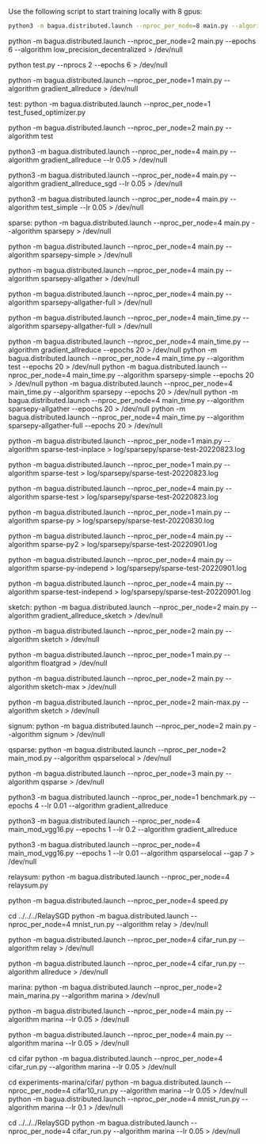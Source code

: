 Use the following script to start training locally with 8 gpus:

```bash
python3 -m bagua.distributed.launch --nproc_per_node=8 main.py --algorithm gradient_allreduce
```

python -m bagua.distributed.launch --nproc_per_node=2 main.py --epochs 6 --algorithm low_precision_decentralized > /dev/null

python test.py --nprocs 2 --epochs 6 > /dev/null

python -m bagua.distributed.launch --nproc_per_node=1 main.py --algorithm gradient_allreduce > /dev/null



test:
python -m bagua.distributed.launch --nproc_per_node=1 test_fused_optimizer.py

python -m bagua.distributed.launch --nproc_per_node=2 main.py --algorithm test

python3 -m bagua.distributed.launch --nproc_per_node=4 main.py --algorithm gradient_allreduce --lr 0.05 > /dev/null

python3 -m bagua.distributed.launch --nproc_per_node=4 main.py --algorithm gradient_allreduce_sgd --lr 0.05 > /dev/null

python3 -m bagua.distributed.launch --nproc_per_node=4 main.py --algorithm test_simple --lr 0.05 > /dev/null



sparse:
python -m bagua.distributed.launch --nproc_per_node=4 main.py --algorithm sparsepy > /dev/null

python -m bagua.distributed.launch --nproc_per_node=4 main.py --algorithm sparsepy-simple > /dev/null

python -m bagua.distributed.launch --nproc_per_node=4 main.py --algorithm sparsepy-allgather > /dev/null

python -m bagua.distributed.launch --nproc_per_node=4 main.py --algorithm sparsepy-allgather-full > /dev/null

python -m bagua.distributed.launch --nproc_per_node=4 main_time.py --algorithm sparsepy-allgather-full > /dev/null


python -m bagua.distributed.launch --nproc_per_node=4 main_time.py --algorithm gradient_allreduce --epochs 20 > /dev/null
python -m bagua.distributed.launch --nproc_per_node=4 main_time.py --algorithm test --epochs 20 > /dev/null
python -m bagua.distributed.launch --nproc_per_node=4 main_time.py --algorithm sparsepy-simple --epochs 20 > /dev/null
python -m bagua.distributed.launch --nproc_per_node=4 main_time.py --algorithm sparsepy --epochs 20 > /dev/null
python -m bagua.distributed.launch --nproc_per_node=4 main_time.py --algorithm sparsepy-allgather --epochs 20 > /dev/null
python -m bagua.distributed.launch --nproc_per_node=4 main_time.py --algorithm sparsepy-allgather-full  --epochs 20 > /dev/null

python -m bagua.distributed.launch --nproc_per_node=1 main.py --algorithm sparse-test-inplace > log/sparsepy/sparse-test-20220823.log

python -m bagua.distributed.launch --nproc_per_node=1 main.py --algorithm sparse-test > log/sparsepy/sparse-test-20220823.log

python -m bagua.distributed.launch --nproc_per_node=4 main.py --algorithm sparse-test > log/sparsepy/sparse-test-20220823.log

python -m bagua.distributed.launch --nproc_per_node=1 main.py --algorithm sparse-py > log/sparsepy/sparse-test-20220830.log

python -m bagua.distributed.launch --nproc_per_node=4 main.py --algorithm sparse-py2 > log/sparsepy/sparse-test-20220901.log

python -m bagua.distributed.launch --nproc_per_node=4 main.py --algorithm sparse-py-independ > log/sparsepy/sparse-test-20220901.log

python -m bagua.distributed.launch --nproc_per_node=4 main.py --algorithm sparse-test-independ > log/sparsepy/sparse-test-20220901.log


sketch:
python -m bagua.distributed.launch --nproc_per_node=2 main.py --algorithm gradient_allreduce_sketch > /dev/null

python -m bagua.distributed.launch --nproc_per_node=2 main.py --algorithm sketch > /dev/null

python -m bagua.distributed.launch --nproc_per_node=1 main.py --algorithm floatgrad > /dev/null

python -m bagua.distributed.launch --nproc_per_node=2 main.py --algorithm sketch-max > /dev/null

python -m bagua.distributed.launch --nproc_per_node=2 main-max.py --algorithm sketch > /dev/null



signum:
python -m bagua.distributed.launch --nproc_per_node=2 main.py --algorithm signum > /dev/null



qsparse:
python -m bagua.distributed.launch --nproc_per_node=2 main_mod.py --algorithm qsparselocal > /dev/null

python -m bagua.distributed.launch --nproc_per_node=3 main.py --algorithm qsparse > /dev/null

python3 -m bagua.distributed.launch --nproc_per_node=1 benchmark.py --epochs 4 --lr 0.01 --algorithm gradient_allreduce

python3 -m bagua.distributed.launch --nproc_per_node=4 main_mod_vgg16.py --epochs 1 --lr 0.2 --algorithm gradient_allreduce

python3 -m bagua.distributed.launch --nproc_per_node=4 main_mod_vgg16.py --epochs 1 --lr 0.01 --algorithm qsparselocal  --gap 7 > /dev/null


relaysum:
python -m bagua.distributed.launch --nproc_per_node=4 relaysum.py

python -m bagua.distributed.launch --nproc_per_node=4 speed.py

cd ../../../RelaySGD
python -m bagua.distributed.launch --nproc_per_node=4 mnist_run.py --algorithm relay > /dev/null

python -m bagua.distributed.launch --nproc_per_node=4 cifar_run.py --algorithm relay > /dev/null

python -m bagua.distributed.launch --nproc_per_node=4 cifar_run.py --algorithm allreduce > /dev/null



marina:
python -m bagua.distributed.launch --nproc_per_node=2 main_marina.py --algorithm marina > /dev/null

python -m bagua.distributed.launch --nproc_per_node=4 main.py --algorithm marina --lr 0.05 > /dev/null

python -m bagua.distributed.launch --nproc_per_node=4 main.py --algorithm marina --lr 0.05 > /dev/null

cd cifar
python -m bagua.distributed.launch --nproc_per_node=4 cifar_run.py --algorithm marina --lr 0.05 > /dev/null

cd experiments-marina/cifar/
python -m bagua.distributed.launch --nproc_per_node=4 cifar10_run.py --algorithm marina --lr 0.05 > /dev/null
python -m bagua.distributed.launch --nproc_per_node=4 mnist_run.py --algorithm marina --lr 0.1 > /dev/null

cd ../../../RelaySGD
python -m bagua.distributed.launch --nproc_per_node=4 cifar_run.py --algorithm marina --lr 0.05 > /dev/null


